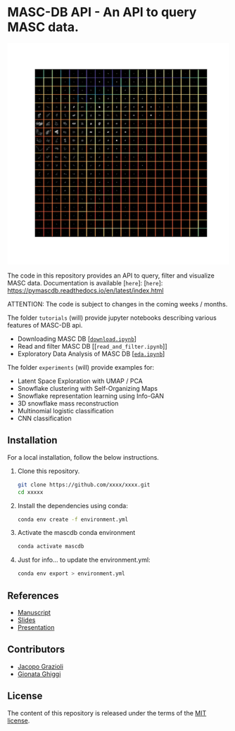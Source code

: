 # MASC-DB API - An API to query MASC data.

![Snowflake_SOM_Clustering](./figs/SOM_Clustering/MASC_SOM_Cluster.png)

The code in this repository provides an API to query, filter and visualize MASC data.
Documentation is available [`here`]:
[`here`]: https://pymascdb.readthedocs.io/en/latest/index.html

ATTENTION: The code is subject to changes in the coming weeks / months.

The folder `tutorials` (will) provide jupyter notebooks describing various features of MASC-DB api.
- Downloading MASC DB  [[`download.ipynb`]]
- Read and filter MASC DB [[`read_and_filter.ipynb`]]
- Exploratory Data Analysis of MASC DB [[`eda.ipynb`]]

[`download.ipynb`]: https://nbviewer.jupyter.org/github/deepsphere/deepsphere-weather/blob/outputs/tutorials/spherical_grids.ipynb
[`eda.ipynb`]: https://nbviewer.jupyter.org/github/deepsphere/deepsphere-weather/blob/outputs/tutorials/interpolation_pooling.ipynb

The folder `experiments` (will) provide examples for:
- Latent Space Exploration with UMAP / PCA
- Snowflake clustering with Self-Organizing Maps
- Snowflake representation learning using Info-GAN 
- 3D snowflake mass reconstruction 
- Multinomial logistic classification
- CNN classification

## Installation

For a local installation, follow the below instructions.

1. Clone this repository.
   ```sh
   git clone https://github.com/xxxx/xxxx.git
   cd xxxxx
   ```

2. Install the dependencies using conda:
   ```sh
   conda env create -f environment.yml
   ```
3. Activate the mascdb conda environment 
   ```sh
   conda activate mascdb
   ```
   
4. Just for info... to update the environment.yml: 
   ```sh
   conda env export > environment.yml
   ```

## References 

- [Manuscript](https://XXXX)
- [Slides](https://XXXX)
- [Presentation](https://XXXX)

## Contributors

* [Jacopo Grazioli](https://people.epfl.ch/jacopo.grazioli) 
* [Gionata Ghiggi](https://people.epfl.ch/gionata.ghiggi)

## License

The content of this repository is released under the terms of the [MIT license](LICENSE.txt).
